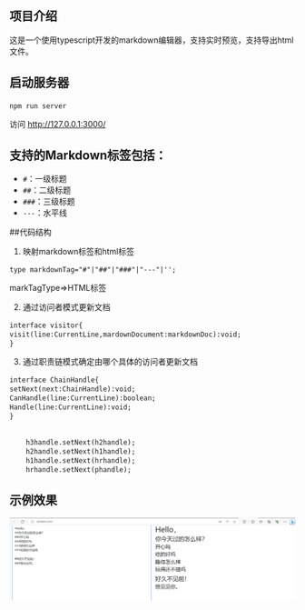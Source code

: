 ## 项目介绍
这是一个使用typescript开发的markdown编辑器，支持实时预览，支持导出html文件。

## 启动服务器
`npm run server`

访问 http://127.0.0.1:3000/

## 支持的Markdown标签包括：

- `#`：一级标题
- `##`：二级标题
- `###`：三级标题
- `---`：水平线

##代码结构
1. 映射markdown标签和html标签

```
type markdownTag="#"|"##"|"###"|"---"|'';
```

markTagType=>HTML标签

2. 通过访问者模式更新文档

```
interface visitor{
visit(line:CurrentLine,mardownDocument:markdownDoc):void;
}
```

3. 通过职责链模式确定由哪个具体的访问者更新文档

```
interface ChainHandle{
setNext(next:ChainHandle):void;
CanHandle(line:CurrentLine):boolean;
Handle(line:CurrentLine):void;
}
```
```

    h3handle.setNext(h2handle);
    h2handle.setNext(h1handle);
    h1handle.setNext(hrhandle);
    hrhandle.setNext(phandle);

```

## 示例效果
![图片描述](https://github.com/caisisi123/readme/raw/master/dist/img.png)

